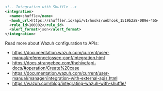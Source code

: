 

```xml 
<!-- Integration with Shuffle -->
<integration>
  <name>shuffle</name>
  <hook_url>https://shuffler.io/api/v1/hooks/webhook_1519b2a8-089e-4654-a94f-30839373e853 </hook_url>
  <rule_id>100002</rule_id>
  <alert_format>json</alert_format>
</integration>
```

Read more about Wazuh configuration to APIs: 
- https://documentation.wazuh.com/current/user-manual/reference/ossec-conf/integration.html
- https://docs.strangebee.com/thehive/api-docs/#operation/Create%20case
- https://documentation.wazuh.com/current/user-manual/manager/integration-with-external-apis.html
- https://wazuh.com/blog/integrating-wazuh-with-shuffle/